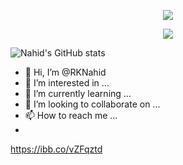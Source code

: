 <p align="center">
  <img src="https://capsule-render.vercel.app/api?type=waving&color=gradient&customColorList=0,2,2,5,30&height=300&section=header&text=Hey%20Everyone&fontSize=90" />
</p>
<p align="center">
  <img src="https://tenor.com/view/data-code-coding-facts-numbers-gif-27290753" />
</p>

![Nahid's GitHub stats](https://github-readme-stats.vercel.app/api?username=RKNahid&theme=dark&show_icons=true)

- 👋 Hi, I’m @RKNahid
- 👀 I’m interested in ...
- 🌱 I’m currently learning ...
- 💞️ I’m looking to collaborate on ...
- 📫 How to reach me ...
- 
https://ibb.co/vZFqztd
<!---
RKNahid/RKNahid is a ✨ special ✨ repository because its `README.md` (this file) appears on your GitHub profile.
You can click the Preview link to take a look at your changes.
--->
